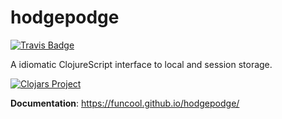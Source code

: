 hodgepodge
==========

[![Travis Badge](https://img.shields.io/travis/funcool/hodgepodge.svg?style=flat)](https://travis-ci.org/funcool/hodgepodge "Build in Travis-CI")

A idiomatic ClojureScript interface to local and session storage.

[![Clojars Project](http://clojars.org/funcool/hodgepodge/latest-version.svg)](http://clojars.org/hodgepodge)

**Documentation**: https://funcool.github.io/hodgepodge/
